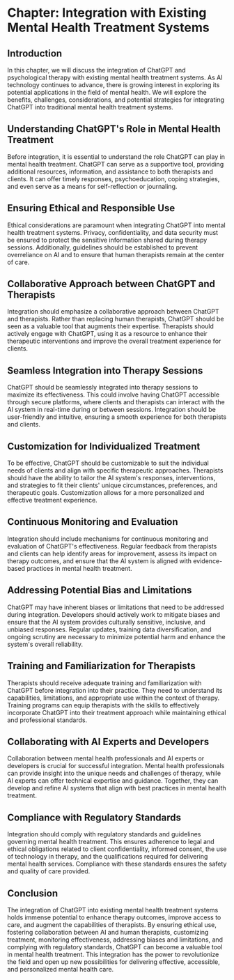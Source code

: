 Chapter: Integration with Existing Mental Health Treatment Systems
==================================================================

Introduction
------------

In this chapter, we will discuss the integration of ChatGPT and psychological therapy with existing mental health treatment systems. As AI technology continues to advance, there is growing interest in exploring its potential applications in the field of mental health. We will explore the benefits, challenges, considerations, and potential strategies for integrating ChatGPT into traditional mental health treatment systems.

Understanding ChatGPT's Role in Mental Health Treatment
-------------------------------------------------------

Before integration, it is essential to understand the role ChatGPT can play in mental health treatment. ChatGPT can serve as a supportive tool, providing additional resources, information, and assistance to both therapists and clients. It can offer timely responses, psychoeducation, coping strategies, and even serve as a means for self-reflection or journaling.

Ensuring Ethical and Responsible Use
------------------------------------

Ethical considerations are paramount when integrating ChatGPT into mental health treatment systems. Privacy, confidentiality, and data security must be ensured to protect the sensitive information shared during therapy sessions. Additionally, guidelines should be established to prevent overreliance on AI and to ensure that human therapists remain at the center of care.

Collaborative Approach between ChatGPT and Therapists
-----------------------------------------------------

Integration should emphasize a collaborative approach between ChatGPT and therapists. Rather than replacing human therapists, ChatGPT should be seen as a valuable tool that augments their expertise. Therapists should actively engage with ChatGPT, using it as a resource to enhance their therapeutic interventions and improve the overall treatment experience for clients.

Seamless Integration into Therapy Sessions
------------------------------------------

ChatGPT should be seamlessly integrated into therapy sessions to maximize its effectiveness. This could involve having ChatGPT accessible through secure platforms, where clients and therapists can interact with the AI system in real-time during or between sessions. Integration should be user-friendly and intuitive, ensuring a smooth experience for both therapists and clients.

Customization for Individualized Treatment
------------------------------------------

To be effective, ChatGPT should be customizable to suit the individual needs of clients and align with specific therapeutic approaches. Therapists should have the ability to tailor the AI system's responses, interventions, and strategies to fit their clients' unique circumstances, preferences, and therapeutic goals. Customization allows for a more personalized and effective treatment experience.

Continuous Monitoring and Evaluation
------------------------------------

Integration should include mechanisms for continuous monitoring and evaluation of ChatGPT's effectiveness. Regular feedback from therapists and clients can help identify areas for improvement, assess its impact on therapy outcomes, and ensure that the AI system is aligned with evidence-based practices in mental health treatment.

Addressing Potential Bias and Limitations
-----------------------------------------

ChatGPT may have inherent biases or limitations that need to be addressed during integration. Developers should actively work to mitigate biases and ensure that the AI system provides culturally sensitive, inclusive, and unbiased responses. Regular updates, training data diversification, and ongoing scrutiny are necessary to minimize potential harm and enhance the system's overall reliability.

Training and Familiarization for Therapists
-------------------------------------------

Therapists should receive adequate training and familiarization with ChatGPT before integration into their practice. They need to understand its capabilities, limitations, and appropriate use within the context of therapy. Training programs can equip therapists with the skills to effectively incorporate ChatGPT into their treatment approach while maintaining ethical and professional standards.

Collaborating with AI Experts and Developers
--------------------------------------------

Collaboration between mental health professionals and AI experts or developers is crucial for successful integration. Mental health professionals can provide insight into the unique needs and challenges of therapy, while AI experts can offer technical expertise and guidance. Together, they can develop and refine AI systems that align with best practices in mental health treatment.

Compliance with Regulatory Standards
------------------------------------

Integration should comply with regulatory standards and guidelines governing mental health treatment. This ensures adherence to legal and ethical obligations related to client confidentiality, informed consent, the use of technology in therapy, and the qualifications required for delivering mental health services. Compliance with these standards ensures the safety and quality of care provided.

Conclusion
----------

The integration of ChatGPT into existing mental health treatment systems holds immense potential to enhance therapy outcomes, improve access to care, and augment the capabilities of therapists. By ensuring ethical use, fostering collaboration between AI and human therapists, customizing treatment, monitoring effectiveness, addressing biases and limitations, and complying with regulatory standards, ChatGPT can become a valuable tool in mental health treatment. This integration has the power to revolutionize the field and open up new possibilities for delivering effective, accessible, and personalized mental health care.
